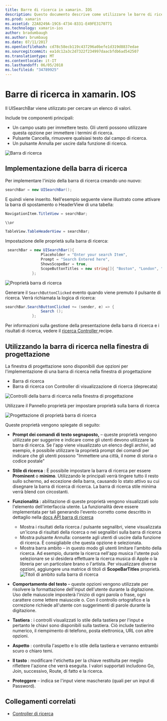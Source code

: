 ```yaml
---
title: Barre di ricerca in xamarin. IOS
description: Questo documento descrive come utilizzare le barre di ricerca in xamarin. IOS. Illustra come creare barre di ricerca a livello di codice e in uno storyboard.
ms.prod: xamarin
ms.assetid: 22A8249A-19C6-4734-8331-E49FE3170771
ms.technology: xamarin-ios
author: bradumbaugh
ms.author: brumbaug
ms.date: 07/11/2017
ms.openlocfilehash: cd78c58ecb119c437296a0befe1d319d8837edae
ms.sourcegitcommit: ea1dc12a3c2d7322f234997daacbfdb6ad542507
ms.translationtype: MT
ms.contentlocale: it-IT
ms.lasthandoff: 06/05/2018
ms.locfileid: "34789925"
---
```

# <a name="search-bars-in-xamarinios"></a>Barre di ricerca in xamarin. IOS

Il UISearchBar viene utilizzato per cercare un elenco di valori. 

Include tre componenti principali: 

- Un campo usato per immettere testo. Gli utenti possono utilizzare questa opzione per immettere i termini di ricerca.
- Pulsante Cancella, rimuovere qualsiasi testo dal campo di ricerca.
- Un pulsante Annulla per uscire dalla funzione di ricerca.

![Barra di ricerca](searchbar-images/image1.png)

## <a name="implementing-the-search-bar"></a>Implementazione della barra di ricerca

Per implementare l'inizio della barra di ricerca creando uno nuovo:

```csharp
searchBar = new UISearchBar();
```

E quindi viene inserito. Nell'esempio seguente viene illustrato come attivare la barra di spostamento o HeaderView di una tabella:

```csharp
NavigationItem.TitleView = searchBar;

\\or

TableView.TableHeaderView = searchBar;
```

Impostazione delle proprietà sulla barra di ricerca:

```csharp
 searchBar = new UISearchBar(){
                Placeholder = "Enter your search Item",
                Prompt = "Search Entered here",
                ShowsScopeBar = true,
                ScopeButtonTitles = new string[]{ "Boston", "London", "SF" },
            };
```

![Proprietà barra di ricerca](searchbar-images/image6.png)

Generare il `SearchButtonClicked` evento quando viene premuto il pulsante di ricerca. Verrà richiamata la logica di ricerca:

```csharp
searchBar.SearchButtonClicked += (sender, e) => {
                Search ();
            };
```

Per informazioni sulla gestione della presentazione della barra di ricerca e i risultati di ricerca, vedere il [ricerca Controller ](https://developer.xamarin.com/recipes/ios/content_controls/search-controller/) recipe.

## <a name="using-the-search-bar-in-the-designer"></a>Utilizzando la barra di ricerca nella finestra di progettazione

La finestra di progettazione sono disponibili due opzioni per l'implementazione di una barra di ricerca nella finestra di progettazione

- Barra di ricerca
- Barra di ricerca con Controller di visualizzazione di ricerca (deprecata)

![Controlli della barra di ricerca nella finestra di progettazione](searchbar-images/image2.png)

Utilizzare il Pannello proprietà per impostare proprietà sulla barra di ricerca

![Progettazione di proprietà barra di ricerca](searchbar-images/image3.png)

Queste proprietà vengono spiegate di seguito:

- **Prompt dei comandi di testo segnaposto,** – queste proprietà vengono utilizzate per suggerire e indicare come gli utenti devono utilizzare la barra di ricerca. Se l'app viene visualizzato un elenco degli archivi, ad esempio, è possibile utilizzare la proprietà prompt dei comandi per indicare che gli utenti possono "Immettere una città, il nome di storia o codice postale"
- **Stile di ricerca** : È possibile impostare la barra di ricerca per essere **Prominent** o **minimo**. Utilizzando le principali verrà tingere tutto il resto sullo schermo, ad eccezione della barra, causando lo stato attivo su cui disegnare la barra di ricerca di ricerca. La barra di ricerca stile minima verrà blend con circostanti.
- **Funzionalità** : abilitazione di queste proprietà vengono visualizzati solo l'elemento dell'interfaccia utente. La funzionalità deve essere implementata per tali generando l'evento corretto come descritto in dettaglio nella [docs API barra di ricerca](https://developer.xamarin.com/api/type/UIKit.UISearchBar/)
    - Mostra i risultati della ricerca / pulsante segnalibri, viene visualizzata un'icona di risultati della ricerca o nei segnalibri sulla barra di ricerca
    - Mostra pulsante Annulla: consente agli utenti di uscire dalla funzione di ricerca. È consigliabile che questa opzione è selezionata.
    - Mostra barra ambito – in questo modo gli utenti limitare l'ambito della ricerca. Ad esempio, durante la ricerca nell'app musica l'utente può selezionare se si desidera effettuare la ricerca musica di Apple o la libreria per un particolare brano o l'artista. Per visualizzare diverse opzioni, aggiungere una matrice di titoli di **ScopeBarTitles** proprietà.
    ![Titoli di ambito sulla barra di ricerca](searchbar-images/image4.png)

- **Comportamento del testo** – queste opzioni vengono utilizzate per risolvere la formattazione dell'input dell'utente durante la digitazione. Uso delle maiuscole imposterà l'inizio di ogni parola o frase, ogni carattere come lettere maiuscole o. Con il controllo ortografico e la correzione richiede all'utente con suggerimenti di parole durante la digitazione.
- **Tastiera** : i controlli visualizzati lo stile della tastiera per l'input e pertanto le chiavi sono disponibili sulla tastiera. Ciò include tastierino numerico, il riempimento di telefono, posta elettronica, URL con altre opzioni.
- **Aspetto** : controlla l'aspetto e lo stile della tastiera e verranno entrambi scuro o chiaro temi.
- **Il tasto** : modificare l'etichetta per la chiave restituita per meglio riflettere l'azione che verrà eseguita. I valori supportati includono Go, Join, successivo, Route, di fatto e la ricerca.
- **Proteggere** – indica se l'input viene mascherato (quali per un input di Password).

## <a name="related-links"></a>Collegamenti correlati

- [Controller di ricerca](https://developer.xamarin.com/recipes/ios/content_controls/search-controller/)
